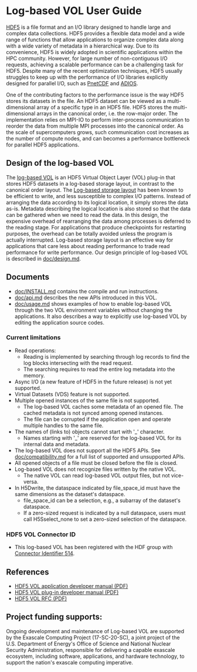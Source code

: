# Log-based VOL User Guide

[HDF5](https://www.hdfgroup.org/solutions/hdf5/) is a file format and an I/O
library designed to handle large and complex data collections. HDF5 provides a
flexible data model and a wide range of functions that allow applications to
organize complex data along with a wide variety of metadata in a hierarchical
way. Due to its convenience, HDF5 is widely adopted in scientific applications
within the HPC community. However, for large number of non-contiguous I/O
requests, achieving a scalable performance can be a challenging task for HDF5.
Despite many of the recent optimization techniques, HDF5 usually struggles to
keep up with the performance of I/O libraries explicitly designed for parallel
I/O, such as [PnetCDF](https://parallel-netcdf.github.io/) and
[ADIOS](https://github.com/ornladios/ADIOS2).

One of the contributing factors to the performance issue is the way HDF5 stores
its datasets in the file.  An HDF5 dataset can be viewed as a multi-dimensional
array of a specific type in an HDF5 file. HDF5 stores the multi-dimensional
arrays in the canonical order, i.e. the row-major order. The implementation
relies on MPI-IO to perform inter-process communication to reorder the data
from multiple MPI processes into the canonical order. As the scale of
supercomputers grows, such communication cost increases as the number of
compute nodes, and can becomes a performance bottleneck for parallel HDF5
applications. 

## Design of the log-based VOL

The [log-based VOL](https://github.com/DataLib-ECP/vol-log-based) is an HDF5
Virtual Object Layer (VOL) plug-in that stores HDF5 datasets in a log-based
storage layout, in contrast to the canonical order layout. The
[Log-based storage layout](https://link.springer.com/chapter/10.1007/978-3-540-75416-9_34)
has been known to be efficient to write, and less susceptible to complex I/O
patterns. Instead of arranging the data according to its logical location, it
simply stores the data as-is. Metadata describing the logical location is also
stored so that the data can be gathered when we need to read the data. In this
design, the expensive overhead of rearranging the data among processes is
deferred to the reading stage. For applications that produce checkpoints for
restarting purposes, the overhead can be totally avoided unless the program is
actually interrupted. Log-based storage layout is an effective way for
applications that care less about reading performance to trade read performance
for write performance. Our design principle of log-based VOL is described in
[doc/design.md](design.md).

## Documents
* [doc/INSTALL.md](INSTALL.md) contains the compile and run instructions.
* [doc/api.md](api.md) describes the new APIs introduced in this VOL.
* [doc/usage.md](usage.md) shows examples of how to enable log-based VOL
  through the two VOL environment variables without changing the applications.
  It also describes a way to explicitly use log-based VOL by editing the
  application source codes.

### Current limitations
  + Read operations:
    + Reading is implemented by searching through log records to find
      the log blocks intersecting with the read request.
    + The searching requires to read the entire log metadata into the memory.
  + Async I/O (a new feature of HDF5 in the future release) is not yet supported.
  + Virtual Datasets (VDS) feature is not supported.
  + Multiple opened instances of the same file is not supported.
    + The log-based VOL caches some metadata of an opened file.
      The cached metadata is not synced among opened instances.
    + The file can be corrupted if the application open and operate multiple handles to the same file.
  + The names of (links to) objects cannot start with '_' character.
    + Names starting with '_' are reserved for the log-based VOL for its internal data and metadata.
  + The log-based VOL does not support all the HDF5 APIs.
    See [doc/compatibility.md](compatibility.md) for a full list of supported and unsupported APIs.
  + All opened objects of a file must be closed before the file is closed.
  + Log-based VOL does not recognize files written by the native VOL.
    + The native VOL can read log-based VOL output files, but not vice-versa.
  + In H5Dwrite, the dataspace indicated by file_space_id must have the same dimensions as the dataset's dataspace.
    + file_space_id can be a selection, e.g., a subarray of the dataset's dataspace.
    + If a zero-sized request is indicated by a null dataspace, users must call H5Sselect_none to set a zero-sized selection of the dataspace.
### HDF5 VOL Connector ID
* This log-based VOL has been registered with the HDF group with
  [Connector Identifier 514](https://portal.hdfgroup.org/display/support/Registered+VOL+Connectors).

## References
* [HDF5 VOL application developer manual (PDF)](https://github.com/HDFGroup/hdf5doc/raw/vol_docs/RFCs/HDF5/VOL/user_guide/vol_user_guide.pdf)
* [HDF5 VOL plug-in developer manual (PDF)](https://github.com/HDFGroup/hdf5doc/raw/vol_docs/RFCs/HDF5/VOL/connector_author_guide/vol_connector_author_guide.pdf)
* [HDF5 VOL RFC (PDF)](https://github.com/HDFGroup/hdf5doc/raw/vol_docs/RFCs/HDF5/VOL/RFC/RFC_VOL.pdf)

## Project funding supports:
Ongoing development and maintenance of Log-based VOL are supported by the
Exascale Computing Project (17-SC-20-SC), a joint project of the U.S.
Department of Energy's Office of Science and National Nuclear Security
Administration, responsible for delivering a capable exascale ecosystem,
including software, applications, and hardware technology, to support the
nation's exascale computing imperative.

